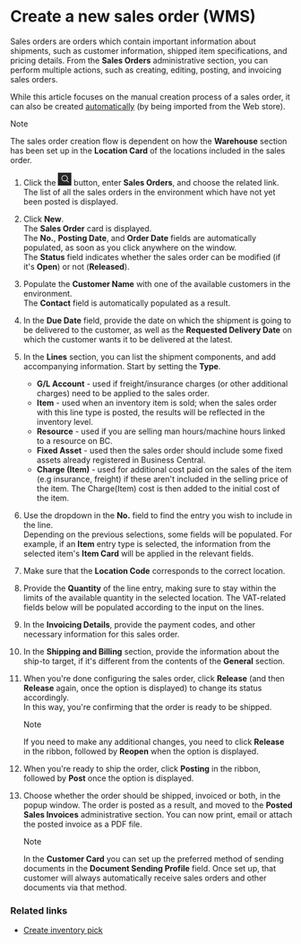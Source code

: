 # Create a new sales order (WMS)

Sales orders are orders which contain important information about shipments, such as customer information, shipped item specifications, and pricing details. From the **Sales Orders** administrative section, you can perform multiple actions, such as creating, editing, posting, and invoicing sales orders.

While this article focuses on the manual creation process of a sales order, it can also be created [automatically](../explanation/auto_web_sales_order.md) (by being imported from the Web store).

> [!Note]
> The sales order creation flow is dependent on how the **Warehouse** section has been set up in the **Location Card** of the locations included in the sales order. 

1. Click the ![Lightbulb that opens the Tell Me feature](../../images/Icons/Lightbulb_icon.png "Tell Me what you want to do") button, enter **Sales Orders**, and choose the related link.      
   The list of all the sales orders in the environment which have not yet been posted is displayed.
2. Click **New**.      
   The **Sales Order** card is displayed.     
   The **No.**, **Posting Date**, and **Order Date** fields are automatically populated, as soon as you click anywhere on the window.      
   The **Status** field indicates whether the sales order can be modified (if it's **Open**) or not (**Released**).
3. Populate the **Customer Name** with one of the available customers in the environment.     
   The **Contact** field is automatically populated as a result.
4. In the **Due Date** field, provide the date on which the shipment is going to be delivered to the customer, as well as the **Requested Delivery Date** on which the customer wants it to be delivered at the latest. 
5. In the **Lines** section, you can list the shipment components, and add accompanying information. Start by setting the **Type**.     
   - **G/L Account** - used if freight/insurance charges (or other additional charges) need to be applied to the sales order.
   - **Item** - used when an inventory item is sold; when the sales order with this line type is posted, the results will be reflected in the inventory level.
   - **Resource** -  used if you are selling man hours/machine hours linked to a resource on BC.
   - **Fixed Asset** - used then the sales order should include some fixed assets already registered in Business Central.
   - **Charge (Item)** - used for additional cost paid on the sales of the item (e.g insurance, freight) if these aren't included in the selling price of the item. The Charge(Item) cost is then added to the initial cost of the item.
6. Use the dropdown in the **No.** field to find the entry you wish to include in the line.     
   Depending on the previous selections, some fields will be populated. For example, if an **Item** entry type is selected, the information from the selected item's **Item Card** will be applied in the relevant fields. 
7. Make sure that the **Location Code** corresponds to the correct location. 
8. Provide the **Quantity** of the line entry, making sure to stay within the limits of the available quantity in the selected location. 
   The VAT-related fields below will be populated according to the input on the lines.
9. In the **Invoicing Details**, provide the payment codes, and other necessary information for this sales order.
10. In the **Shipping and Billing** section, provide the information about the ship-to target, if it's different from the contents of the **General** section.
11. When you're done configuring the sales order, click **Release** (and then **Release** again, once the option is displayed) to change its status accordingly.       
    In this way, you're confirming that the order is ready to be shipped.

    > [!Note]
    > If you need to make any additional changes, you need to click **Release** in the ribbon, followed by **Reopen** when the option is displayed.

12. When you're ready to ship the order, click **Posting** in the ribbon, followed by **Post** once the option is displayed.
13. Choose whether the order should be shipped, invoiced or both, in the popup window. 
    The order is posted as a result, and moved to the **Posted Sales Invoices** administrative section.
    You can now print, email or attach the posted invoice as a PDF file. 

    > [!Note]
    > In the **Customer Card** you can set up the preferred method of sending documents in the **Document Sending Profile** field. Once set up, that customer will always automatically receive sales orders and other documents via that method.


### Related links

- [Create inventory pick](create_inventory_pick_sales_order.md)